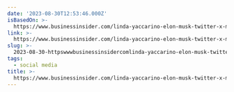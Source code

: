 ```yaml
---
date: '2023-08-30T12:53:46.000Z'
isBasedOn: >-
  https://www.businessinsider.com/linda-yaccarino-elon-musk-twitter-x-most-difficult-ceo-job-2023-8
link: >-
  https://www.businessinsider.com/linda-yaccarino-elon-musk-twitter-x-most-difficult-ceo-job-2023-8
slug: >-
  2023-08-30-httpswwwbusinessinsidercomlinda-yaccarino-elon-musk-twitter-x-most-difficult-ceo-job-2023-8
tags:
  - social media
title: >-
  https://www.businessinsider.com/linda-yaccarino-elon-musk-twitter-x-most-difficult-ceo-job-2023-8
---
```


